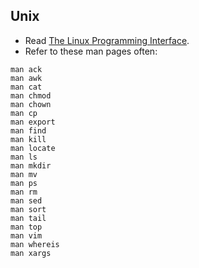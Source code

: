 Unix
----

* Read [The Linux Programming Interface](http://www.amazon.com/The-Linux-Programming-Interface-Handbook/dp/1593272200).
* Refer to these man pages often:

```shell
man ack
man awk
man cat
man chmod
man chown
man cp
man export
man find
man kill
man locate
man ls
man mkdir
man mv
man ps
man rm
man sed
man sort
man tail
man top
man vim
man whereis
man xargs
```

